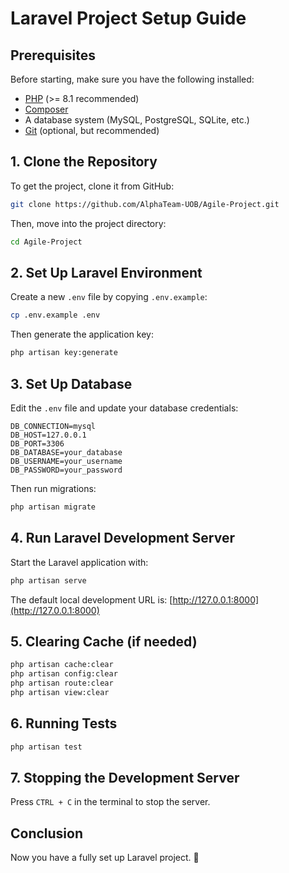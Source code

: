 # Laravel Project Setup Guide

## Prerequisites
Before starting, make sure you have the following installed:

- [PHP](https://www.php.net/downloads.php) (>= 8.1 recommended)
- [Composer](https://getcomposer.org/download/)
- A database system (MySQL, PostgreSQL, SQLite, etc.)
- [Git](https://git-scm.com/downloads) (optional, but recommended)

## 1. Clone the Repository
To get the project, clone it from GitHub:

```sh
git clone https://github.com/AlphaTeam-UOB/Agile-Project.git
```

Then, move into the project directory:

```sh
cd Agile-Project
```

## 2. Set Up Laravel Environment
Create a new `.env` file by copying `.env.example`:

```sh
cp .env.example .env
```

Then generate the application key:

```sh
php artisan key:generate
```

## 3. Set Up Database
Edit the `.env` file and update your database credentials:

```env
DB_CONNECTION=mysql
DB_HOST=127.0.0.1
DB_PORT=3306
DB_DATABASE=your_database
DB_USERNAME=your_username
DB_PASSWORD=your_password
```

Then run migrations:

```sh
php artisan migrate
```

## 4. Run Laravel Development Server
Start the Laravel application with:

```sh
php artisan serve
```

The default local development URL is: [http://127.0.0.1:8000](http://127.0.0.1:8000)

## 5. Clearing Cache (if needed)
```sh
php artisan cache:clear
php artisan config:clear
php artisan route:clear
php artisan view:clear
```

## 6. Running Tests
```sh
php artisan test
```

## 7. Stopping the Development Server
Press `CTRL + C` in the terminal to stop the server.

## Conclusion
Now you have a fully set up Laravel project. 🎉

